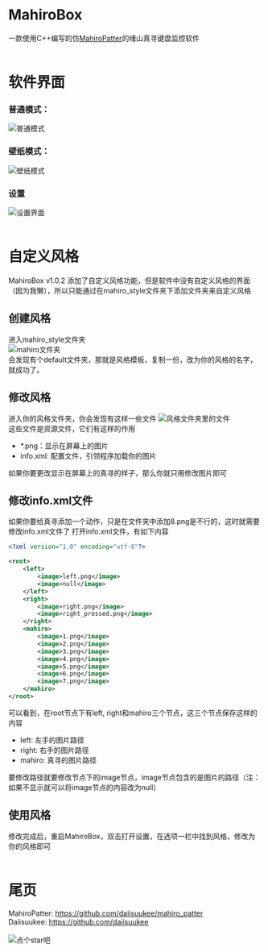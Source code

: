 # MahiroBox
一款使用C++编写的仿[MahiroPatter](https://github.com/daiisuukee/mahiro_patter)的绪山真寻键盘监控软件<br><br>
# 软件界面
### 普通模式：
![普通模式](https://c2.im5i.com/2023/01/08/Yg1y8.png)<br>
### 壁纸模式：
![壁纸模式](https://c2.im5i.com/2023/01/16/YsYL6.png)<br>
### 设置
![设置界面](https://c2.im5i.com/2023/01/16/Ys3EU.png)<br><br>
# 自定义风格
MahiroBox v1.0.2 添加了自定义风格功能，但是软件中没有自定义风格的界面（因为我懒），所以只能通过在mahiro_style文件夹下添加文件夹来自定义风格
## 创建风格
进入mahiro_style文件夹<br>
![mahiro文件夹](https://c2.im5i.com/2023/01/10/YKaeL.png)<br>
会发现有个default文件夹，那就是风格模板，复制一份，改为你的风格的名字，就成功了。
## 修改风格
进入你的风格文件夹，你会发现有这样一些文件
![风格文件夹里的文件](https://c2.im5i.com/2023/01/10/YKp6t.png)<br>
这些文件是资源文件，它们有这样的作用
- *.png：显示在屏幕上的图片
- info.xml: 配置文件，引领程序加载你的图片

如果你要更改显示在屏幕上的真寻的样子，那么你就只用修改图片即可
## 修改info.xml文件
如果你要给真寻添加一个动作，只是在文件夹中添加8.png是不行的，这时就需要修改info.xml文件了
打开info.xml文件，有如下内容
```xml
<?xml version="1.0" encoding="utf-8"?>

<root>
	<left>
		<image>left.png</image>
		<image>null</image>
	</left>
	<right>
		<image>right.png</image>
		<image>right_pressed.png</image>
	</right>
	<mahiro>
		<image>1.png</image>
		<image>2.png</image>
		<image>3.png</image>
		<image>4.png</image>
		<image>5.png</image>
		<image>6.png</image>
		<image>7.png</image>
	</mahiro>
</root>
```
可以看到，在root节点下有left, right和mahiro三个节点，这三个节点保存这样的内容
- left: 左手的图片路径
- right: 右手的图片路径
- mahiro: 真寻的图片路径

要修改路径就要修改节点下的image节点，image节点包含的是图片的路径（注：如果不显示就可以将image节点的内容改为null）
## 使用风格
修改完成后，重启MahiroBox，双击打开设置，在选项一栏中找到风格，修改为你的风格即可<br><br>
# 尾页
MahiroPatter: https://github.com/daiisuukee/mahiro_patter<br>
Daiisuukee: https://github.com/daiisuukee<br><br>
![点个star吧](https://c2.im5i.com/2023/01/10/YK7bq.png)